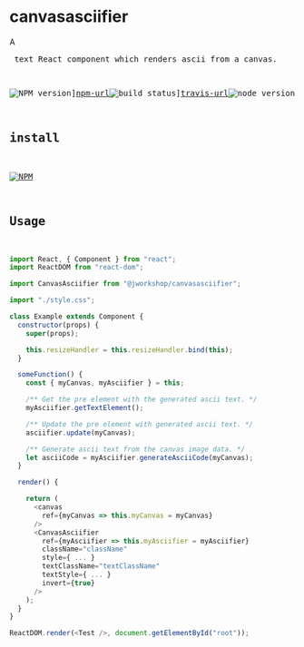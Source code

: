# canvasasciifier

A <pre> text React component which renders ascii from a canvas.

![NPM version][npm-image]][npm-url]![build status][travis-image]][travis-url]![node version][node-image]][node-url]![npm download][download-image]][download-url]

[npm-image]: http://img.shields.io/npm/v/@jworkshop/canvasasciifier.svg
[npm-url]: http://npmjs.org/package/@jworkshop/canvasasciifier
[travis-image]: https://img.shields.io/travis/JWorkshop/canvasasciifier.svg
[travis-url]: https://travis-ci.org/JWorkshop/canvasasciifier
[node-image]: https://img.shields.io/badge/node.js-%3E=_0.10-green.svg
[node-url]: http://nodejs.org/download/
[download-image]: https://img.shields.io/npm/dm/@jworkshop/canvasasciifier.svg
[download-url]: https://npmjs.org/package/@jworkshop/canvasasciifier

## install

[![NPM](https://nodei.co/npm/@jworkshop/canvasasciifier.png)](https://nodei.co/npm/@jworkshop/canvasasciifier)

## Usage

```javascript
import React, { Component } from "react";
import ReactDOM from "react-dom";

import CanvasAsciifier from "@jworkshop/canvasasciifier";

import "./style.css";

class Example extends Component {
  constructor(props) {
    super(props);

    this.resizeHandler = this.resizeHandler.bind(this);
  }

  someFunction() {
    const { myCanvas, myAsciifier } = this;

    /** Get the pre element with the generated ascii text. */
    myAsciifier.getTextElement();

    /** Update the pre element with generated ascii text. */
    asciifier.update(myCanvas);

    /** Generate ascii text from the canvas image data. */
    let asciiCode = myAsciifier.generateAsciiCode(myCanvas);
  }

  render() {

    return (
      <canvas
        ref={myCanvas => this.myCanvas = myCanvas}
      />
      <CanvasAsciifier
        ref={myAsciifier => this.myAsciifier = myAsciifier}
        className="className"
        style={ ... }
        textClassName="textClassName"
        textStyle={ ... }
        invert={true}
      />
    );
  }
}

ReactDOM.render(<Test />, document.getElementById("root"));
```
